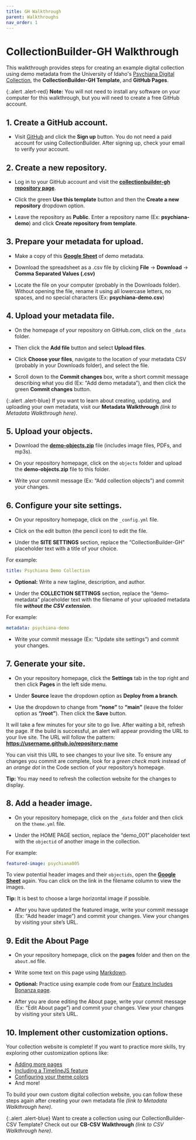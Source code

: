 ```yaml
---
title: GH Walkthrough
parent: Walkthroughs
nav_order: 1
---
```


# CollectionBuilder-GH Walkthrough

This walkthrough provides steps for creating an example digital collection using demo metadata from the University of Idaho's [Psychiana Digital Collection](https://www.lib.uidaho.edu/digital/psychiana/), the **CollectionBuilder-GH Template**, and **GitHub Pages**.

{:.alert .alert-red}
**Note:** You will not need to install any software on your computer for this walkthrough, but you will need to create a free GitHub account.

## 1. Create a GitHub account.  

- Visit [GitHub](https://www.github.com) and click the **Sign up** button. You do not need a paid account for using CollectionBuilder. After signing up, check your email to verify your account.

## 2. Create a new repository.

- Log in to your GitHub account and visit the [**collectionbuilder-gh repository page**](https://github.com/CollectionBuilder/collectionbuilder-gh). 

- Click the green **Use this template** button and then the **Create a new repository** dropdown option. 

- Leave the repository as **Public**. Enter a repository name (Ex: **psychiana-demo**) and click **Create repository from template**.

## 3. Prepare your metadata for upload.

- Make a copy of this [**Google Sheet**](https://docs.google.com/spreadsheets/d/1x48Te3duPAxh53foEihQVKTfCKUjaCCbH7TrMMd_yU4/copy) of demo metadata. 

- Download the spreadsheet as a .csv file by clicking **File** → **Download** → **Comma Separated Values (.csv)**

- Locate the file on your computer (probably in the Downloads folder). Without opening the file, rename it using all lowercase letters, no spaces, and no special characters (Ex: **psychiana-demo.csv**)

## 4. Upload your metadata file.

- On the homepage of your repository on GitHub.com, click on the `_data` folder. 

- Then click the **Add file** button and select **Upload files**. 

- Click **Choose your files**, navigate to the location of your metadata CSV (probably in your Downloads folder), and select the file.

- Scroll down to the **Commit changes** box, write a short commit message describing what you did (Ex: "Add demo metadata”), and then click the green **Commit changes** button.

{:.alert .alert-blue}
If you want to learn about creating, updating, and uploading your own metadata, visit our **Metadata Walkthrough** _(link to Metadata Walkthrough here)_.

## 5. Upload your objects.

- Download the [**demo-objects.zip**](https://www.lib.uidaho.edu/collectionbuilder/demo-objects.zip) file (includes image files, PDFs, and mp3s). 

- On your repository homepage, click on the `objects` folder and upload the **demo-objects.zip** file to this folder. 

- Write your commit message (Ex: “Add collection objects”) and commit your changes.

## 6. Configure your site settings.

- On your repository homepage, click on the `_config.yml` file.

- Click on the edit button (the pencil icon) to edit the file. 

- Under the **SITE SETTINGS** section, replace the “CollectionBuilder-GH” placeholder text with a title of your choice. 

For example:

```yaml
title: Psychiana Demo Collection
``` 

- **Optional:** Write a new tagline, description, and author.

- Under the **COLLECTION SETTINGS** section, replace the “demo-metadata” placeholder text with the filename of your uploaded metadata file **_without the CSV extension_**. 

For example:

```yaml
metadata: psychiana-demo
``` 

- Write your commit message (Ex: “Update site settings”) and commit your changes.

## 7. Generate your site.

- On your repository homepage, click the **Settings** tab in the top right and then click **Pages** in the left side menu. 

- Under **Source** leave the dropdown option as **Deploy from a branch**. 

- Use the dropdown to change from **“none”** to **“main”** (leave the folder option as **“/root”**). Then click the **Save** button.

It will take a few minutes for your site to go live. After waiting a bit, refresh the page. If the build is successful, an alert will appear providing the URL to your live site. The URL will follow the pattern: **https://username.github.io/repository-name**

You can visit this URL to see changes to your live site. To ensure any changes you commit are complete, look for a _green check mark_ instead of an _orange dot_ in the Code section of your repository’s homepage.

**Tip:** You may need to refresh the collection website for the changes to display.

## 8. Add a header image.

- On your repository homepage, click on the `_data` folder and then click on the `theme.yml` file. 

- Under the HOME PAGE section, replace the “demo_001” placeholder text with the `objectid` of another image in the collection. 

For example:

```yaml
featured-image: psychiana005
```

To view potential header images and their `objectids`, open the [**Google Sheet**](https://docs.google.com/spreadsheets/d/1x48Te3duPAxh53foEihQVKTfCKUjaCCbH7TrMMd_yU4/copy) again. You can click on the link in the filename column to view the images. 

**Tip:** It is best to choose a large horizontal image if possible. 

- After you have updated the featured image, write your commit message (Ex: “Add header image”) and commit your changes. View your changes by visiting your site’s URL.

## 9. Edit the About Page

- On your repository homepage, click on the **pages** folder and then on the `about.md` file. 

- Write some text on this page using [Markdown](https://collectionbuilder.github.io/cb-docs/docs/glossary/#markdown). 

- **Optional:** Practice using example code from our [Feature Includes Bonanza page](https://collectionbuilder.github.io/collectionbuilder-gh/feature_options.html). 

- After you are done editing the About page, write your commit message (Ex: “Edit About page”) and commit your changes. View your changes by visiting your site’s URL.

## 10. Implement other customization options.

Your collection website is complete! If you want to practice more skills, try exploring other customization options like:

- [Adding more pages](https://collectionbuilder.github.io/cb-docs/docs/pages/add_page/)
- [Including a TimelineJS feature](https://collectionbuilder.github.io/cb-docs/docs/advanced/timelinejs/)
- [Configuring your theme colors](https://collectionbuilder.github.io/cb-docs/docs/customization/config-theme-colors/)
- And more!

To build your own custom digital collection website, you can follow these steps again after creating your own metadata file _(link to Metadata Walkthrough here)_.

{:.alert .alert-blue}
Want to create a collection using our CollectionBuilder-CSV Template? Check out our **CB-CSV Walkthrough** _(link to CSV Walkthrough here)_.
